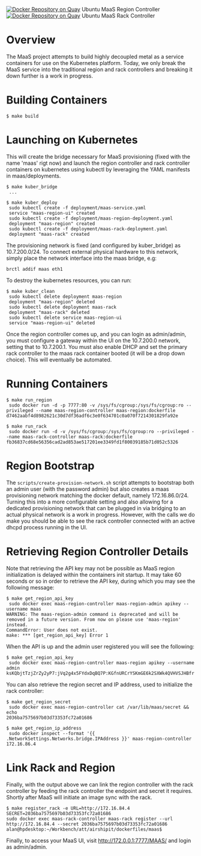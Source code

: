 [![Docker Repository on Quay](https://quay.io/repository/airshipit/maas-rack/status "Docker Repository on Quay")](https://quay.io/repository/airshipit/maas-region) Ubuntu MaaS Region Controller <br>
[![Docker Repository on Quay](https://quay.io/repository/airshipit/maas-rack/status "Docker Repository on Quay")](https://quay.io/repository/airshipit/maas-rack) Ubuntu MaaS Rack Controller

Overview
==================

The MaaS project attempts to build highly decoupled metal as a service containers for use on the Kubernetes platform.  Today, we only break the MaaS service into the traditional region and rack controllers and breaking it down further is a work in progress.

Building Containers
===================

```
$ make build
```

Launching on Kubernetes
=======================

This will create the bridge necessary for MaaS provisioning (fixed with the name 'maas' rigt now) and launch the region controller
and rack controller containers on kubernetes using kubectl by leveraging the YAML manifests in maas/deployments.

```
$ make kuber_bridge
 ...

$ make kuber_deploy
 sudo kubectl create -f deployment/maas-service.yaml
 service "maas-region-ui" created
 sudo kubectl create -f deployment/maas-region-deployment.yaml
 deployment "maas-region" created
 sudo kubectl create -f deployment/maas-rack-deployment.yaml
 deployment "maas-rack" created

```

The provisioning network is fixed (and configured by kuber_bridge) as 10.7.200.0/24. To connect
external physical hardware to this network, simply place the network interface into the maas bridge, e.g:

```
brctl addif maas eth1
```

To destroy the kubernetes resources, you can run:

```
$ make kuber_clean
 sudo kubectl delete deployment maas-region
 deployment "maas-region" deleted
 sudo kubectl delete deployment maas-rack
 deployment "maas-rack" deleted
 sudo kubectl delete service maas-region-ui
 service "maas-region-ui" deleted

```

Once the region controller comes up, and you can login as admin/admin, you must configure a gateway within the UI on the
10.7.200.0 network, setting that to 10.7.200.1.  You must also enable DHCP and set the primary rack controller to the
maas rack container booted (it will be a drop down choice).  This will eventually be automated.

Running Containers
==================

```
$ make run_region
 sudo docker run -d -p 7777:80 -v /sys/fs/cgroup:/sys/fs/cgroup:ro --privileged --name maas-region-controller maas-region:dockerfile
d7462aabf4d8982621c30d7df36adf6c3e0f634701c0a070f7214301829fa92e
```

```
$ make run_rack
 sudo docker run -d -v /sys/fs/cgroup:/sys/fs/cgroup:ro --privileged --name maas-rack-controller maas-rack:dockerfile
fb36837cd68e56356cad2ad853ae517201ee3349fd1f80039185b71d052c5326
```

Region Bootstrap
================

The `scripts/create-provision-network.sh` script attempts to bootstrap both an admin user (with the password admin) but also creates a maas provisioning network matching the docker default, namely 172.16.86.0/24.  Turning this into a more configurable setting and also allowing for a dedicated provisioning network that can be plugged in via bridging to an actual physical network is a work in progress.  However, with the calls we do make you should be able to see the rack controller connected with an active dhcpd process running in the UI.

Retrieving Region Controller Details
====================================

Note that retrieving the API key may not be possible as MaaS region initialization is
delayed within the containers init startup.  It may take 60 seconds or so in order
to retrieve the API key, during which you may see the following message:

```
$ make get_region_api_key
 sudo docker exec maas-region-controller maas-region-admin apikey --username maas
WARNING: The maas-region-admin command is deprecated and will be removed in a future version. From now on please use 'maas-region' instead.
CommandError: User does not exist.
make: *** [get_region_api_key] Error 1
```

When the API is up and the admin user registered you will see the following:

```
$ make get_region_api_key
 sudo docker exec maas-region-controller maas-region apikey --username admin
ksKQbjtTzjZrZy2yP7:jVq2g4x5FYdxDqBQ7P:KGfnURCrYSKmGE6k2SXWk4QVHVSJHBfr
```

You can also retrieve the region secret and IP address, used to initialize the
rack controller:

```
$ make get_region_secret
 sudo docker exec maas-region-controller cat /var/lib/maas/secret && echo
2036ba7575697b03d73353fc72a01686
```

```
$ make get_region_ip_address
 sudo docker inspect --format '{{ .NetworkSettings.Networks.bridge.IPAddress }}' maas-region-controller
172.16.86.4
```

Link Rack and Region
====================

Finally, with the output above we can link the region controller with the rack controller
by feeding the rack controller the endpoint and secret it requires.  Shortly after MaaS
will initiate an image sync with the rack.

```
$ make register_rack -e URL=http://172.16.84.4 SECRET=2036ba7575697b03d73353fc72a01686
sudo docker exec maas-rack-controller maas-rack register --url http://172.16.84.4 --secret 2036ba7575697b03d73353fc72a01686
alan@hpdesktop:~/Workbench/att/airshipit/dockerfiles/maas$
```

Finally, to access your MaaS UI, visit http://172.0.0.1:7777/MAAS/ and login as admin/admin.
